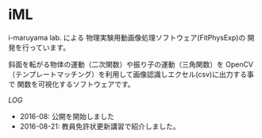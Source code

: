 # iML
i-maruyama lab. による
物理実験用動画像処理ソフトウェア(FitPhysExp)の
開発を行っています。

斜面を転がる物体の運動（二次関数）や振り子の運動（三角関数）を
OpenCV（テンプレートマッチング）を利用して画像認識しエクセル(csv)に出力する事で
関数を可視化するソフトウェアです。

*LOG*
+ 2016-08: 公開を開始しました
+ 2016-08-21: 教員免許状更新講習で紹介しました。
